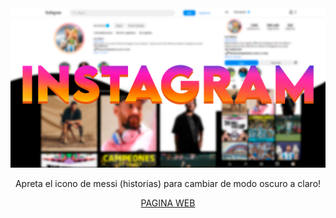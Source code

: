 <a href="https://laboreor.github.io/Tarea-6-Instagram-Reartes-Orgnero/">
  <img src="banner.jpg">
</a>
<div align="center"> 
  <p>Apreta el icono de messi (historias) para cambiar de modo oscuro a claro!</p>
  <a href="https://laboreor.github.io/Tarea-6-Instagram-Reartes-Orgnero/">PAGINA WEB</a>
</div>
